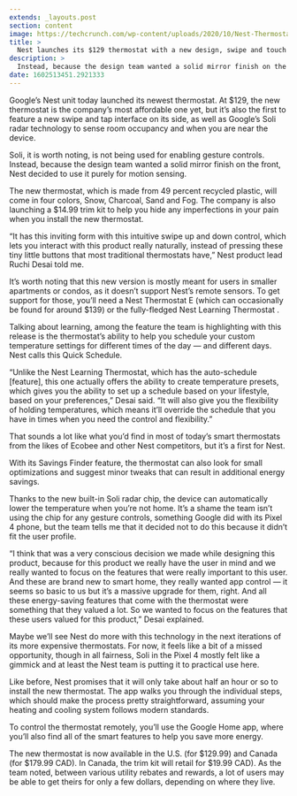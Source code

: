 ```yaml
--- 
extends: _layouts.post 
section: content 
image: https://techcrunch.com/wp-content/uploads/2020/10/Nest-Thermostat_Lifestyle-3.jpg?w=663 
title: > 
  Nest launches its $129 thermostat with a new design, swipe and touch interface on the side – TechCrunch 
description: > 
  Instead, because the design team wanted a solid mirror finish on the front, Nest decided to use it purely for motion sensing.The new thermostat, which is made from 49 percent recycled plastic, will come in four colors, Snow, Charcoal, Sand and Fog.To get support for those, you’ll need a Nest Thermostat E (which can occasionally be found for around $139) or the fully-fledged Nest Learning Thermostat .And these are brand new to smart home, they really wanted app control — it seems so basic to us but it’s a massive upgrade for them, right.Like before, Nest promises that it will only take about half an hour or so to install the new thermostat. 
date: 1602513451.2921333 
--- 
```

Google’s Nest unit today launched its newest thermostat. At $129, the new thermostat is the company’s most affordable one yet, but it’s also the first to feature a new swipe and tap interface on its side, as well as Google’s Soli radar technology to sense room occupancy and when you are near the device.

Soli, it is worth noting, is not being used for enabling gesture controls. Instead, because the design team wanted a solid mirror finish on the front, Nest decided to use it purely for motion sensing.

The new thermostat, which is made from 49 percent recycled plastic, will come in four colors, Snow, Charcoal, Sand and Fog. The company is also launching a $14.99 trim kit to help you hide any imperfections in your pain when you install the new thermostat.

“It has this inviting form with this intuitive swipe up and down control, which lets you interact with this product really naturally, instead of pressing these tiny little buttons that most traditional thermostats have,” Nest product lead Ruchi Desai told me.

It’s worth noting that this new version is mostly meant for users in smaller apartments or condos, as it doesn’t support Nest’s remote sensors. To get support for those, you’ll need a Nest Thermostat E (which can occasionally be found for around $139) or the fully-fledged Nest Learning Thermostat .

Talking about learning, among the feature the team is highlighting with this release is the thermostat’s ability to help you schedule your custom temperature settings for different times of the day — and different days. Nest calls this Quick Schedule.

“Unlike the Nest Learning Thermostat, which has the auto-schedule [feature], this one actually offers the ability to create temperature presets, which gives you the ability to set up a schedule based on your lifestyle, based on your preferences,” Desai said. “It will also give you the flexibility of holding temperatures, which means it’ll override the schedule that you have in times when you need the control and flexibility.”

That sounds a lot like what you’d find in most of today’s smart thermostats from the likes of Ecobee and other Nest competitors, but it’s a first for Nest.

With its Savings Finder feature, the thermostat can also look for small optimizations and suggest minor tweaks that can result in additional energy savings.

Thanks to the new built-in Soli radar chip, the device can automatically lower the temperature when you’re not home. It’s a shame the team isn’t using the chip for any gesture controls, something Google did with its Pixel 4 phone, but the team tells me that it decided not to do this because it didn’t fit the user profile.

“I think that was a very conscious decision we made while designing this product, because for this product we really have the user in mind and we really wanted to focus on the features that were really important to this user. And these are brand new to smart home, they really wanted app control — it seems so basic to us but it’s a massive upgrade for them, right. And all these energy-saving features that come with the thermostat were something that they valued a lot. So we wanted to focus on the features that these users valued for this product,” Desai explained.

Maybe we’ll see Nest do more with this technology in the next iterations of its more expensive thermostats. For now, it feels like a bit of a missed opportunity, though in all fairness, Soli in the Pixel 4 mostly felt like a gimmick and at least the Nest team is putting it to practical use here.

Like before, Nest promises that it will only take about half an hour or so to install the new thermostat. The app walks you through the individual steps, which should make the process pretty straightforward, assuming your heating and cooling system follows modern standards.

To control the thermostat remotely, you’ll use the Google Home app, where you’ll also find all of the smart features to help you save more energy.

The new thermostat is now available in the U.S. (for $129.99) and Canada (for $179.99 CAD). In Canada, the trim kit will retail for $19.99 CAD). As the team noted, between various utility rebates and rewards, a lot of users may be able to get theirs for only a few dollars, depending on where they live.